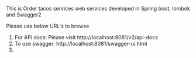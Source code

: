 This is Order tacos services web services developed in Spring boot, lombok and Swagger2

Please use below URL's to browse

1. For APi docs: Please visit http://localhost:8081/v2/api-docs
2. To use swagger: http://localhost:8081/swagger-ui.html
3. 